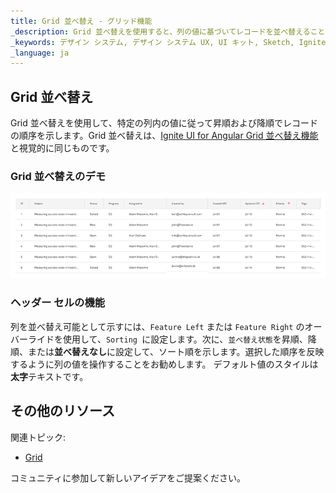 ```yaml
---
title: Grid 並べ替え - グリッド機能
_description: Grid 並べ替えを使用すると、列の値に基づいてレコードを並べ替えることができます。
_keywords: デザイン システム, デザイン システム UX, UI キット, Sketch, Ignite UI for Angular, Sketch to Angular, Angular, Angular デザイン システム, Sketch からコードをエクスポート, Angular 用のデザイン キット, Sketch HTML, Sketch to HTML, Sketch UI キット
_language: ja
---
```


## Grid 並べ替え

Grid 並べ替えを使用して、特定の列内の値に従って昇順および降順でレコードの順序を示します。Grid 並べ替えは、[Ignite UI for Angular Grid 並べ替え機能](https://jp.infragistics.com/products/ignite-ui-angular/angular/components/grid/sorting.html) と視覚的に同じものです。

### Grid 並べ替えのデモ

<img class="responsive-img" src="../images/grid_sorting_demo.png" srcset="../images/grid_sorting_demo@2x.png 2x" />

### ヘッダー セルの機能

列を並べ替え可能として示すには、`Feature Left` または `Feature Right` のオーバーライドを使用して、`Sorting `に設定します。次に、`並べ替え状態`を昇順、降順、または**並べ替えなし**に設定して、ソート順を示します。選択した順序を反映するように列の値を操作することをお勧めします。
デフォルト値のスタイルは**太字**テキストです。

## その他のリソース

関連トピック:

- [Grid](grid.md)
  <div class="divider--half"></div>

コミュニティに参加して新しいアイデアをご提案ください。

